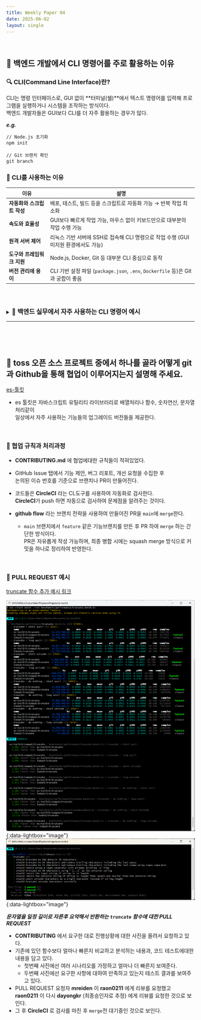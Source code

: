 ```yaml
---
title: Weekly Paper 04
date: 2025-06-02
layout: single
---
```


<br>

## 📌 백엔드 개발에서 CLI 명령어를 주로 활용하는 이유 <br>

### 🔍 CLI(Command Line Interface)란?

CLI는 명령 인터페이스로, GUI 없이 **터미널(쉘)**에서 텍스트 명령어를 입력해 프로그램을 실행하거나 시스템을 조작하는 방식이다. <br>
백엔드 개발자들은 GUI보다 CLI를 더 자주 활용하는 경우가 많다. <br>

***e.g.***
```
// Node.js 초기화
npm init

// Git 브랜치 확인
git branch
```

### 📍 CLI를 사용하는 이유 <br>

| 이유               | 설명                                                                 |
| ---------------- | ------------------------------------------------------------------ |
| **자동화와 스크립트 작성** | 배포, 테스트, 빌드 등을 스크립트로 자동화 가능 → 반복 작업 최소화                            |
| **속도와 효율성**      | GUI보다 빠르게 작업 가능, 마우스 없이 키보드만으로 대부분의 작업 수행 가능                       |
| **원격 서버 제어**     | 리눅스 기반 서버에 SSH로 접속해 CLI 명령으로 작업 수행 (GUI 미지원 환경에서도 가능)              |
| **도구와 프레임워크 지원** | Node.js, Docker, Git 등 대부분 CLI 중심으로 동작                             |
| **버전 관리에 용이**    | CLI 기반 설정 파일 (`package.json`, `.env`, `Dockerfile` 등)은 Git과 궁합이 좋음 |

<br><br>

<details> <summary><strong style="font-size: 1.2em;">🔸 백엔드 실무에서 자주 사용하는 CLI 명령어 예시</strong></summary> 
  
<div style="background: #f0f0f0; padding: 1em;" markdown="1">

| 도구                | 예시 명령어                                  | 설명                                       |
| ----------------- | --------------------------------------- | ---------------------------------------- |
| **Git**           | `git clone`, `git commit`               | 코드 버전 관리 및 협업의 핵심 도구                     |
| **Node.js (npm)** | `npm install`, `npx`                    | 패키지 설치 및 프로젝트 실행 환경 관리                   |
| **PostgreSQL**    | `psql`, `createdb`, `pg_dump`           | 고성능 RDBMS. 쿼리 실행 및 DB 백업/복원 가능           |
| **Prisma**        | `npx prisma generate`, `prisma migrate` | Type-safe ORM. 스키마 정의와 DB 마이그레이션 자동화     |
| **Docker**        | `docker build`, `docker compose up`     | DB, 백엔드 앱 등을 컨테이너로 구성해 일관된 개발 환경 제공      |
| **PM2**           | `pm2 start`, `pm2 logs`                 | Node.js 앱의 프로세스 및 로그 모니터링 도구             |
| **Curl / HTTPie** | `curl`, `http`                          | REST API 테스트 및 디버깅을 위한 CLI 기반 HTTP 클라이언트 |

</div>
</details>

---

<br><br><br>

## 📌 toss 오픈 소스 프로젝트 중에서 하나를 골라 어떻게 git과 Github을 통해 협업이 이루어지는지 설명해 주세요. <br>

[es-툴킷](https://github.com/toss/es-toolkit)  <br>

* es 툴킷은 자바스크립트 유틸리티 라이브러리로 배열처리나 함수, 숫자연산, 문자열처리같이 <br>
     일상에서 자주 사용하는 기능들의 업그레이드 버전들을 제공한다.  <br>

 <br>
 
  ### 📍  협업 규칙과 처리과정 <br>

* **CONTRIBUTING.md** 에 협업에대한 규칙들이 적혀있었다.  <br>
  
* GitHub Issue 탭에서 기능 제안, 버그 리포트, 개선 요청을 수집한 후 <br>
  논의된 이슈 번호를 기준으로 브랜치나 PR이 만들어진다.

* 코드들은 **CircleCI** 라는 CL도구를 사용하여 자동화로 검사한다. <br>
  **CircleCI**가 push 하면 자동으로 검사하여 문제점을 알려주는 것이다.

*  **github flow** 라는 브랜치 전략을 사용하여 만들어진 PR을 `main`에 `merge`한다.  <br>
   * `main` 브랜치에서 `feature` 같은 기능브랜치를 만든 후 PR 하여 `merge` 하는 간단한 방식이다. <br>
      PR은 자유롭게 작성 가능하며, 최종 병합 시에는 squash merge 방식으로 커밋을 하나로 정리하여 반영한다. <br>  

<br>

 ### 📍  PULL REQUEST 예시 <br>
 
  [truncate 함수 추가 예시 링크](https://github.com/toss/es-toolkit/pull/964)  <br>

  
[![truncate01](/assets/img/truncate01.png)](/assets/img/truncate01.png){:data-lightbox="image"} <br>
[![truncate02](/assets/img/truncate02.png)](/assets/img/truncate02.png){:data-lightbox="image"} <br>
  
 ***문자열을 일정 길이로 자른후 요약해서 반환하는 `truncate` 함수에 대한 PULL REQUEST***
 
* **CONTRIBUTING** 에서 요구한 대로 진행상황에 대한 사진을 올려서 요청하고 있다.
* 기존에 있던 함수보다 얼마나 빠른지 비교하고 분석하는 내용과, 코드 테스트에대한 내용을 담고 있다.
   * 첫번째 사진에선 여러 시나리오를 가정하고 얼마나 더 빠른지 보여준다.
   * 두번째 사진에선 요구한 사항에 대하여 만족하고 있는지 테스트 결과를 보여주고 있다.
* PULL REQUEST 요청자 **mreiden** 이 **raon0211** 에게 리뷰를 요청했고 <br>
  **raon0211** 이 다시 **dayongkr** (최종승인자로 추정) 에게 리뷰를 요청한 것으로 보인다.
* 그 후 **CircleCI** 로 검사를 마친 후 `merge`전 대기중인 것으로 보인다. 




